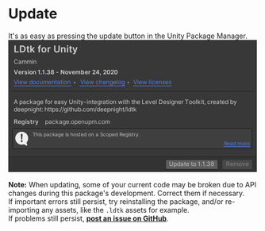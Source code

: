 # Update

It's as easy as pressing the update button in the Unity Package Manager.
![LDtkUnityPackageManagerUpdate](../../images/img_Unity_Package_Update.png)

**Note:** When updating, some of your current code may be broken due to API changes during this package's development. Correct them if necessary.  
If important errors still persist, try reinstalling the package, and/or re-importing any assets, like the `.ldtk` assets for example.  
If problems still persist, [**post an issue on GitHub**](https://github.com/Cammin/LDtkUnity/issues).  